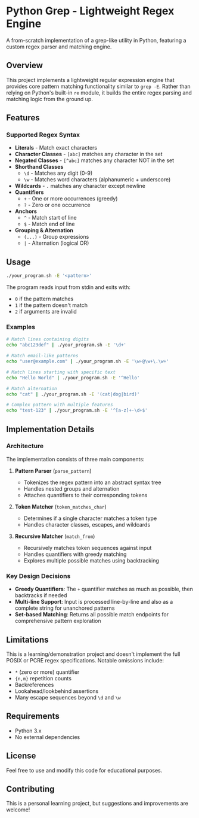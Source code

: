 # Python Grep - Lightweight Regex Engine

A from-scratch implementation of a grep-like utility in Python, featuring a custom regex parser and matching engine.

## Overview

This project implements a lightweight regular expression engine that provides core pattern matching functionality similar to `grep -E`. Rather than relying on Python's built-in `re` module, it builds the entire regex parsing and matching logic from the ground up.

## Features

### Supported Regex Syntax

- **Literals** - Match exact characters
- **Character Classes** - `[abc]` matches any character in the set
- **Negated Classes** - `[^abc]` matches any character NOT in the set
- **Shorthand Classes**
  - `\d` - Matches any digit (0-9)
  - `\w` - Matches word characters (alphanumeric + underscore)
- **Wildcards** - `.` matches any character except newline
- **Quantifiers**
  - `+` - One or more occurrences (greedy)
  - `?` - Zero or one occurrence
- **Anchors**
  - `^` - Match start of line
  - `$` - Match end of line
- **Grouping & Alternation**
  - `(...)` - Group expressions
  - `|` - Alternation (logical OR)

## Usage

```bash
./your_program.sh -E '<pattern>'
```

The program reads input from stdin and exits with:
- `0` if the pattern matches
- `1` if the pattern doesn't match
- `2` if arguments are invalid

### Examples

```bash
# Match lines containing digits
echo "abc123def" | ./your_program.sh -E '\d+'

# Match email-like patterns
echo "user@example.com" | ./your_program.sh -E '\w+@\w+\.\w+'

# Match lines starting with specific text
echo "Hello World" | ./your_program.sh -E '^Hello'

# Match alternation
echo "cat" | ./your_program.sh -E '(cat|dog|bird)'

# Complex pattern with multiple features
echo "test-123" | ./your_program.sh -E '^[a-z]+-\d+$'
```

## Implementation Details

### Architecture

The implementation consists of three main components:

1. **Pattern Parser** (`parse_pattern`)
   - Tokenizes the regex pattern into an abstract syntax tree
   - Handles nested groups and alternation
   - Attaches quantifiers to their corresponding tokens

2. **Token Matcher** (`token_matches_char`)
   - Determines if a single character matches a token type
   - Handles character classes, escapes, and wildcards

3. **Recursive Matcher** (`match_from`)
   - Recursively matches token sequences against input
   - Handles quantifiers with greedy matching
   - Explores multiple possible matches using backtracking

### Key Design Decisions

- **Greedy Quantifiers**: The `+` quantifier matches as much as possible, then backtracks if needed
- **Multi-line Support**: Input is processed line-by-line and also as a complete string for unanchored patterns
- **Set-based Matching**: Returns all possible match endpoints for comprehensive pattern exploration

## Limitations

This is a learning/demonstration project and doesn't implement the full POSIX or PCRE regex specifications. Notable omissions include:

- `*` (zero or more) quantifier
- `{n,m}` repetition counts
- Backreferences
- Lookahead/lookbehind assertions
- Many escape sequences beyond `\d` and `\w`

## Requirements

- Python 3.x
- No external dependencies

## License

Feel free to use and modify this code for educational purposes.

## Contributing

This is a personal learning project, but suggestions and improvements are welcome!